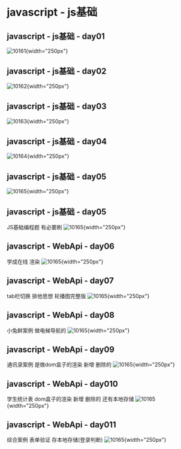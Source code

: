 # javascript - js基础

## javascript - js基础 - day01
![10161](./images/10-16目录图片/1.png){width="250px"}

## javascript - js基础 - day02
![10162](./images/10-16目录图片/2.png){width="250px"}

## javascript - js基础 - day03
![10163](./images/10-16目录图片/3.png){width="250px"}

## javascript - js基础 - day04
![10164](./images/10-16目录图片/4.png){width="250px"}

## javascript - js基础 - day05
![10165](./images/10-16目录图片/5.png){width="250px"}

## javascript - js基础 - day05
JS基础编程题 有必要刷
![10165](./images/10-16目录图片/12.png){width="250px"}

## javascript - WebApi - day06
学成在线 渲染
![10165](./images/10-16目录图片/6.png){width="250px"}

## javascript - WebApi - day07
tab栏切换 排他思想 轮播图完整版
![10165](./images/10-16目录图片/7.png){width="250px"}

## javascript - WebApi - day08
小兔鲜案例 做电梯导航的
![10165](./images/10-16目录图片/8.png){width="250px"}

## javascript - WebApi - day09
通讯录案例 是做dom盒子的渲染 新增 删除的
![10165](./images/10-16目录图片/9.png){width="250px"}

## javascript - WebApi - day010
学生统计表 dom盒子的渲染 新增 删除的 还有本地存储
![10165](./images/10-16目录图片/10.png){width="250px"}

## javascript - WebApi - day011
综合案例 表单验证 存本地存储(登录判断)
![10165](./images/10-16目录图片/11.png){width="250px"}